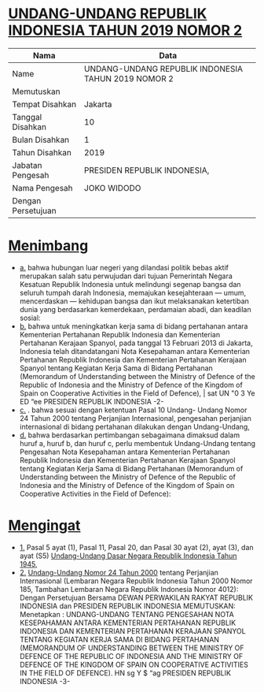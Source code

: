 # [UNDANG-UNDANG REPUBLIK INDONESIA TAHUN 2019 NOMOR 2](http://example.org/legal/document/uu/2019/2)

| Nama | Data |
| ------ | ----- |
|Name|UNDANG-UNDANG REPUBLIK INDONESIA TAHUN 2019 NOMOR 2|
|Memutuskan||
|Tempat Disahkan|Jakarta|
|Tanggal Disahkan|10|
|Bulan Disahkan|1|
|Tahun Disahkan|2019|
|Jabatan Pengesah|PRESIDEN REPUBLIK INDONESIA,|
|Nama Pengesah|JOKO WIDODO|
|Dengan Persetujuan||
# [Menimbang](http://example.org/legal/document/uu/2019/2/menimbang)

* [a.](http://example.org/legal/document/uu/2019/2/menimbang/point/a) bahwa hubungan luar negeri yang dilandasi politik bebas aktif merupakan salah satu perwujudan dari tujuan Pemerintah Negara Kesatuan Republik Indonesia untuk melindungi segenap bangsa dan seluruh tumpah darah Indonesia, memajukan kesejahteraan — umum, mencerdaskan — kehidupan bangsa dan ikut melaksanakan ketertiban dunia yang berdasarkan kemerdekaan, perdamaian abadi, dan keadilan sosial:
* [b.](http://example.org/legal/document/uu/2019/2/menimbang/point/b) bahwa untuk meningkatkan kerja sama di bidang pertahanan antara Kementerian Pertahanan Republik Indonesia dan Kementerian Pertahanan Kerajaan Spanyol, pada tanggal 13 Februari 2013 di Jakarta, Indonesia telah ditandatangani Nota Kesepahaman antara Kementerian Pertahanan Republik Indonesia dan Kementerian Pertahanan Kerajaan Spanyol tentang Kegiatan Kerja Sama di Bidang Pertahanan (Memorandum of Understanding between the Ministry of Defence of the Republic of Indonesia and the Ministry of Defence of the Kingdom of Spain on Cooperative Activities in the Field of Defence), | sat UN "0 3 Ye ED “ee PRESIDEN REPUBLIK INDONESIA -2-
* [c.](http://example.org/legal/document/uu/2019/2/menimbang/point/c) . bahwa sesuai dengan ketentuan Pasal 10 Undang- Undang Nomor 24 Tahun 2000 tentang Perjanjian Internasional, pengesahan perjanjian internasional di bidang pertahanan dilakukan dengan Undang-Undang,
* [d.](http://example.org/legal/document/uu/2019/2/menimbang/point/d) bahwa berdasarkan pertimbangan sebagaimana dimaksud dalam huruf a, huruf b, dan huruf c, perlu membentuk Undang-Undang tentang Pengesahan Nota Kesepahaman antara Kementerian Pertahanan Republik Indonesia dan Kementerian Pertahanan Kerajaan Spanyol tentang Kegiatan Kerja Sama di Bidang Pertahanan (Memorandum of Understanding between the Ministry of Defence of the Republic of Indonesia and the Ministry of Defence of the Kingdom of Spain on Cooperative Activities in the Field of Defence):
# [Mengingat](http://example.org/legal/document/uu/2019/2/mengingat)

* [1.](http://example.org/legal/document/uu/2019/2/mengingat/point/0001) Pasal 5 ayat (1), Pasal 11, Pasal 20, dan Pasal 30 ayat (2), ayat (3), dan ayat (S5) [Undang-Undang Dasar Negara Republik Indonesia Tahun 1945](http://example.org/legal/document/uu),
* [2.](http://example.org/legal/document/uu/2019/2/mengingat/point/0002) [Undang-Undang Nomor 24 Tahun 2000](http://example.org/legal/document/uu/2000/24) tentang Perjanjian Internasional (Lembaran Negara Republik Indonesia Tahun 2000 Nomor 185, Tambahan Lembaran Negara Republik Indonesia Nomor 4012): Dengan Persetujuan Bersama DEWAN PERWAKILAN RAKYAT REPUBLIK INDONESIA dan PRESIDEN REPUBLIK INDONESIA MEMUTUSKAN: Menetapkan : UNDANG-UNDANG TENTANG PENGESAHAN NOTA KESEPAHAMAN ANTARA KEMENTERIAN PERTAHANAN REPUBLIK INDONESIA DAN KEMENTERIAN PERTAHANAN KERAJAAN SPANYOL TENTANG KEGIATAN KERJA SAMA DI BIDANG PERTAHANAN (MEMORANDUM OF UNDERSTANDING BETWEEN THE MINISTRY OF DEFENCE OF THE REPUBLIC OF INDONESIA AND THE MINISTRY OF DEFENCE OF THE KINGDOM OF SPAIN ON COOPERATIVE ACTIVITIES IN THE FIELD OF DEFENCE). HN sg Y $ “ag PRESIDEN REPUBLIK INDONESIA -3-
